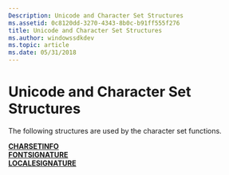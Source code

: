 ```yaml
---
Description: Unicode and Character Set Structures
ms.assetid: 0c8120dd-3270-4343-8b0c-b91ff555f276
title: Unicode and Character Set Structures
ms.author: windowssdkdev
ms.topic: article
ms.date: 05/31/2018
---
```


# Unicode and Character Set Structures

The following structures are used by the character set functions.

<dl>

[**CHARSETINFO**](/windows/desktop/api/Wingdi/ns-wingdi-tagcharsetinfo)  
[**FONTSIGNATURE**](/windows/desktop/api/Wingdi/ns-wingdi-tagfontsignature)  
[**LOCALESIGNATURE**](/windows/desktop/api/Wingdi/ns-wingdi-taglocalesignature)  
</dl>

 

 



